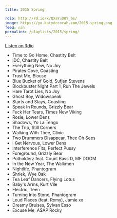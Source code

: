 ```yaml
---
title: 2015 Spring

rdio: http://rd.io/x/QXaYuDOY_6s/
image: https://yo.katydecorah.com/2015-spring.png
feed: nah
permalink: /playlists/2015/spring/
---
```


[Listen on Rdio](http://rd.io/x/QXaYuDOY_6s/)

- Time to Go Home, Chastity Belt
- IDC, Chastity Belt
- Everything New, No Joy
- Pirates Cove, Coasting
- Trust Me, Blouse
- Blue Bucket of Gold, Sufjan Stevens
- Blockbuster Night Part 1, Run The Jewels
- Hare Tarot Lies, No Joy
- Ghost Boy, Widowspeak
- Starts and Stays, Coasting
- Speak In Rounds, Grizzly Bear
- Fuck Her Tears, Times New Viking
- Rosie, Lower Dens
- Shadows, Yo La Tengo
- The Trip, Still Corners
- Walking With Thee, Clinic
- Two Drummers Disappear, Thee Oh Sees
- I Get Nervous, Lower Dens
- Interference Fits, Perfect Pussy
- Foreground, Grizzly Bear
- Potholderz feat. Count Bass D, MF DOOM
- In the New Year, The Walkmen
- Nightlife, Phantogram
- Shriek, Wye Oak
- Tea Leaf Dancers, Flying Lotus
- Baby's Arms, Kurt Vile
- Electric, Teen
- Turning Into Stone, Phantogram
- Loud Places (feat. Romy), Jamie xx
- Dreamy Bruises, Sylvan Esso
- Excuse Me, A$AP Rocky
